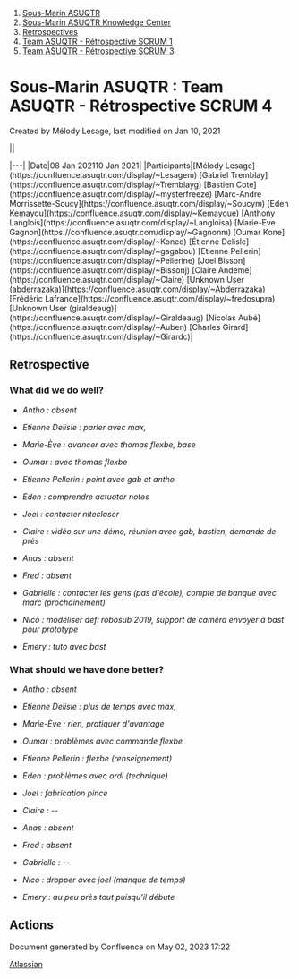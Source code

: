 1. [Sous-Marin ASUQTR](index.html)
2. [Sous-Marin ASUQTR Knowledge Center](Sous-Marin-ASUQTR-Knowledge-Center_5144578.html)
3. [Retrospectives](Retrospectives_39223358.html)
4. [Team ASUQTR - Rétrospective SCRUM 1](42827786.html)
5. [Team ASUQTR - Rétrospective SCRUM 3](44466177.html)

# Sous-Marin ASUQTR : Team ASUQTR - Rétrospective SCRUM 4

Created by Mélody Lesage, last modified on Jan 10, 2021

||
<colgroup><col /><col /></colgroup>|---|
|Date|<time>08 Jan 2021</time><time>10 Jan 2021</time>|
|Participants|[M&eacute;lody Lesage](https://confluence.asuqtr.com/display/~Lesagem) [Gabriel Tremblay](https://confluence.asuqtr.com/display/~Tremblayg) [Bastien Cote](https://confluence.asuqtr.com/display/~mysterfreeze) [Marc-Andre Morrissette-Soucy](https://confluence.asuqtr.com/display/~Soucym) [Eden Kemayou](https://confluence.asuqtr.com/display/~Kemayoue) [Anthony Langlois](https://confluence.asuqtr.com/display/~Langloisa) [Marie-Eve Gagnon](https://confluence.asuqtr.com/display/~Gagnonm) [Oumar Kone](https://confluence.asuqtr.com/display/~Koneo) [&Eacute;tienne Delisle](https://confluence.asuqtr.com/display/~gagabou) [Etienne Pellerin](https://confluence.asuqtr.com/display/~Pellerine) [Joel Bisson](https://confluence.asuqtr.com/display/~Bissonj) [Claire Andeme](https://confluence.asuqtr.com/display/~Claire) [Unknown User (abderrazaka)](https://confluence.asuqtr.com/display/~Abderrazaka) [Fr&eacute;d&eacute;ric Lafrance](https://confluence.asuqtr.com/display/~fredosupra) [Unknown User (giraldeaug)](https://confluence.asuqtr.com/display/~Giraldeaug) [Nicolas Aub&eacute;](https://confluence.asuqtr.com/display/~Auben) [Charles Girard](https://confluence.asuqtr.com/display/~Girardc)|
  

## Retrospective

### What did we do well?

* *Antho : absent*
* *Etienne Delisle : parler avec max,*
* *Marie-Ève : avancer avec thomas flexbe, base*
* *Oumar : avec thomas flexbe*
* *Etienne Pellerin : point avec gab et antho*

* *Eden : comprendre actuator notes*
* *Joel : contacter niteclaser*
* *Claire : vidéo sur une démo, réunion avec gab, bastien, demande de près*
* *Anas : absent*
* *Fred : absent*
* *Gabrielle : contacter les gens (pas d'école), compte de banque avec marc (prochainement)*
* *Nico : modéliser défi robosub 2019, support de caméra envoyer à bast pour prototype*
* *Emery : tuto avec bast*

### What should we have done better?

* *Antho : absent*
* *Etienne Delisle : plus de temps avec max,*
* *Marie-Ève : rien, pratiquer d'avantage*
* *Oumar : problèmes avec commande flexbe*
* *Etienne Pellerin : flexbe (renseignement)*

* *Eden : problèmes avec ordi (technique)*
* *Joel : fabrication pince*
* *Claire : --*
* *Anas : absent*
* *Fred : absent*
* *Gabrielle : --*
* *Nico : dropper avec joel (manque de temps)*
* *Emery : au peu près tout puisqu'il débute*

## Actions

Document generated by Confluence on May 02, 2023 17:22

[Atlassian](https://www.atlassian.com/)